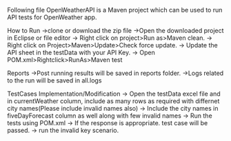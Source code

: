 Following file OpenWeatherAPI is a Maven project which can be used to run API tests for OpenWeather app.

How to Run
->clone or download the zip file
->Open the downloaded project in Eclipse or file editor
-> Right click on project>Run as>Maven clean.
-> Right click on Project>Maven>Update>Check force update.
-> Update the API sheet in the testData with your API Key.
-> Open POM.xml>Rightclick>RunAs>Maven test

Reports
->Post running results will be saved in reports folder.
->Logs related to the run will be saved in all.logs

TestCases Implementation/Modification
-> Open the testData excel file and in currentWeather column, include as many rows as required with differnet city names(Please include invalid names also)
-> Include the city names in fiveDayForecast column as well along with few invalid names
-> Run the tests using POM.xml
-> If the response is appropriate. test case will be passed.
-> run the invalid key scenario.



